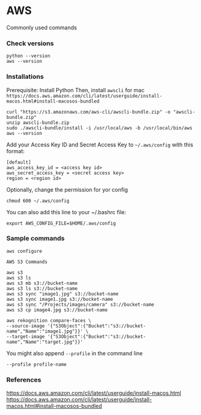 # AWS
Commonly used commands

### Check versions
```
python --version
aws --version
```

### Installations
Prerequisite: Install Python
Then, install `awscli` for mac `https://docs.aws.amazon.com/cli/latest/userguide/install-macos.html#install-macosos-bundled`

```
curl "https://s3.amazonaws.com/aws-cli/awscli-bundle.zip" -o "awscli-bundle.zip"
unzip awscli-bundle.zip
sudo ./awscli-bundle/install -i /usr/local/aws -b /usr/local/bin/aws
aws --version
```

Add your Access Key ID and Secret Access Key to `~/.aws/config` with this format:
```
[default]
aws_access_key_id = <access key id>
aws_secret_access_key = <secret access key>
region = <region id>
```

Optionally, change the permission for yor config
```
chmod 600 ~/.aws/config
```

You can also add this line to your ~/.bashrc file:
```
export AWS_CONFIG_FILE=$HOME/.aws/config
```

### Sample commands
```
aws configure
```

```
AWS S3 Commands

aws s3
aws s3 ls
aws s3 mb s3://bucket-name
aws s3 ls s3://bucket-name
aws s3 sync "image1.jpg" s3://bucket-name
aws s3 sync image1.jpg s3://bucket-name
aws s3 sync "/Projects/images/camera" s3://bucket-name 
aws s3 cp image4.jpg s3://bucket-name
```

```
aws rekognition compare-faces \
--source-image '{"S3Object":{"Bucket":"s3://bucket-name","Name":"image1.jpg"}}' \
--target-image '{"S3Object":{"Bucket":"s3://bucket-name","Name":"target.jpg"}}'
```

You might also append `--profile` in the command line
```
--profile profile-name
```

### References
https://docs.aws.amazon.com/cli/latest/userguide/install-macos.html
https://docs.aws.amazon.com/cli/latest/userguide/install-macos.html#install-macosos-bundled
